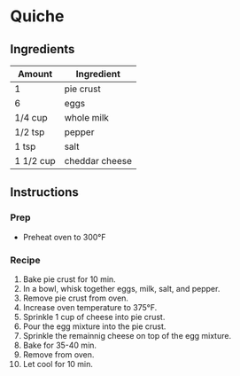 # Quiche

## Ingredients

| Amount | Ingredient |
| ------ | ---------- |
| 1 | pie crust |
| 6 | eggs |
| 1/4 cup | whole milk |
| 1/2 tsp | pepper | 
| 1 tsp | salt |
| 1 1/2 cup | cheddar cheese |

## Instructions

### Prep

- Preheat oven to 300°F

### Recipe

1. Bake pie crust for 10 min.
1. In a bowl, whisk together eggs, milk, salt, and pepper.
1. Remove pie crust from oven.
1. Increase oven temperature to 375°F.
1. Sprinkle 1 cup of cheese into pie crust.
1. Pour the egg mixture into the pie crust.
1. Sprinkle the remainnig cheese on top of the egg mixture.
1. Bake for 35-40 min.
1. Remove from oven.
1. Let cool for 10 min.
